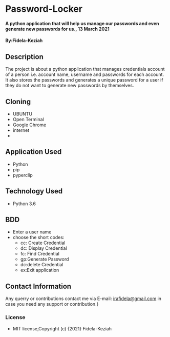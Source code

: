 # Password-Locker

#### A python application that will help us manage our passwords and even generate new passwords for us., 13 March 2021
#### By:Fidela-Keziah

## Description

The project is about a python application that manages credentials account of a person  i.e. account name, username and passwords for each account. It also stores the passwords and generates a unique password for a user if they do not want to generate new passwords by themselves.

## Cloning

* UBUNTU
* Open Terminal
* Google Chrome
* internet
* [git clone]:git@github.com:Fidela-keziah/password-locker.git

## Application Used

* Python
* pip
* pyperclip

## Technology Used

* Python 3.6

## BDD

* Enter a user name
* choose the short codes:
  * cc: Create Credential
  * dc: Display Credential
  * fc: Find Credential
  * gp:Generate Password
  * dc:delete Credential
  * ex:Exit application

## Contact Information

Any querry or contributions contact me via E-mail: irafidela@gmail.com in case you need any support or contribution.}

### License

* MIT license,Copyright (c) {2021} Fidela-Keziah